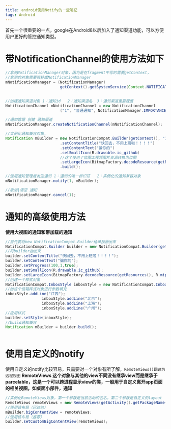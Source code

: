 ```yaml
---
title: android使用Notify的一些笔记
tags: Android
---
```




首先一个很重要的一点，google在Android8以后加入了通知渠道功能，可以方便用户更好的管控通知类型。

# **带NotificationChannel的使用方法如下**

```java
//拿到NotificationManager对象，因为是在fragment中写的需要getContext，
//拿到的对象需要强转成NotificationManager
mNotificationManager = (NotificationManager)
                        getContext().getSystemService(Context.NOTIFICATION_SERVICE);
                       
```

```java
//创建通知渠道对象 1：通知id 	2：通知渠道名	 3：通知渠道重要程度
NotificationChannel mNotificationChannel = new NotificationChannel
                        ("1", "普通通知", NotificationManager.IMPORTANCE_HIGH);
```

```java
//通知管理 创建 通知渠道
mNotificationManager.createNotificationChannel(mNotificationChannel);
```
```java
//实例化通知兼容对象，
Notification mBuilder = new NotificationCompat.Builder(getContext(), "1")
                        .setContentTitle("快回去，不用上班啦！！！！")
                        .setContentText("骗你的")
                        .setSmallIcon(R.drawable.ic_github)
                        //这个使用了位图工程将图片资源转换为位图
                        .setLargeIcon(BitmapFactory.decodeResource(getResources(), R.mipmap.ic_notify))
                        .build();
```
```java
//使用通知管理者发送通知 1：通知的唯一标识符   2：实例化的通知兼容对象
mNotificationManager.notify(1, mBuilder);
```
```java
//取消|清空 通知
mNotificationManager.cancel(1);
```

# 通知的高级使用方法
**使用大视图的通知和带加载的通知**
```java
//首先要将new NotificationCompat.Builder给单独抽出来
NotificationCompat.Builder builder = new NotificationCompat.Builder(getContext(), "1");
//将builder抽出来
builder.setContentTitle("快回去，不用上班啦！！！！");
builder.setContentText("骗你的");
builder.setProgress(100,1,true);
builder.setSmallIcon(R.drawable.ic_github);
builder.setLargeIcon(BitmapFactory.decodeResource(getResources(), R.mipmap.ic_notify));                
//创建一个样式对象
NotificationCompat.InboxStyle inboxStyle = new NotificationCompat.InboxStyle();
//给这个信箱样式对象进行参数填充
inboxStyle.addLine("江西");
                inboxStyle.addLine("北京");
                inboxStyle.addLine("上海");
                inboxStyle.addLine("广州");        
//应用样式    
builder.setStyle(inboxStyle);       
//build通知兼容
Notification mBuilder = builder.build();
     
```
# 使用自定义的notify

使用自定义的notify比较容易，只需要对一个对象有所了解，`RemoteViews()翻译为远程视图`
**RemoteViews 这个对象与其他的view不同没有继承view而是继承于parcelable，这是一个可以跨进程显示view的类，一般用于自定义离开app页面的相关视图，如桌面小部件，通知**

```java
//实例化RemoteViews对象，第一个参数是当前活动的包名，第二个参数是自定义的layout
RemoteViews remoteViews = new RemoteViews(getActivity().getPackageName(), R.layout.notify);
//使用该布局（已过时）
mBuilder.bigContentView = remoteViews;
//使用该布局（推荐）
builder.setCustomBigContentView(remoteViews);
```
